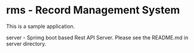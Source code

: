 # rms - Record Management System

This is a sample application.

server - Sprimg boot based Rest API Server. Please see the README.md in server directory.
